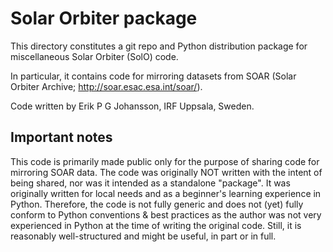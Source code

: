 # Solar Orbiter package

This directory constitutes a git repo and Python distribution package for miscellaneous Solar Orbiter (SolO) code.

In particular, it contains code for mirroring datasets from SOAR (Solar Orbiter Archive; http://soar.esac.esa.int/soar/).

Code written by Erik P G Johansson, IRF Uppsala, Sweden.

## Important notes

This code is primarily made public only for the purpose of sharing code for mirroring SOAR data. The code was originally NOT written with the intent of being shared, nor was it intended as a standalone "package". It was originally written for local needs and as a beginner's learning experience in Python. Therefore, the code is not fully generic and does not (yet) fully conform to Python conventions & best practices as the author was not very experienced in Python at the time of writing the original code. Still, it is reasonably well-structured and might be useful, in part or in full.
